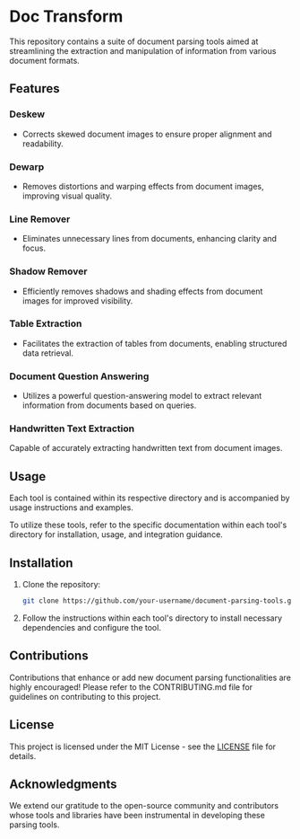 # Doc Transform

This repository contains a suite of document parsing tools aimed at streamlining the extraction and manipulation of information from various document formats.

## Features

### Deskew

- Corrects skewed document images to ensure proper alignment and readability.

### Dewarp

- Removes distortions and warping effects from document images, improving visual quality.

### Line Remover

- Eliminates unnecessary lines from documents, enhancing clarity and focus.

### Shadow Remover

- Efficiently removes shadows and shading effects from document images for improved visibility.

### Table Extraction

- Facilitates the extraction of tables from documents, enabling structured data retrieval.

### Document Question Answering

- Utilizes a powerful question-answering model to extract relevant information from documents based on queries.

### Handwritten Text Extraction

Capable of accurately extracting handwritten text from document images.

## Usage

Each tool is contained within its respective directory and is accompanied by usage instructions and examples.

To utilize these tools, refer to the specific documentation within each tool's directory for installation, usage, and integration guidance.

## Installation

1. Clone the repository:

    ```bash
    git clone https://github.com/your-username/document-parsing-tools.git
    ```

2. Follow the instructions within each tool's directory to install necessary dependencies and configure the tool.

## Contributions

Contributions that enhance or add new document parsing functionalities are highly encouraged! Please refer to the CONTRIBUTING.md file for guidelines on contributing to this project.

## License

This project is licensed under the MIT License - see the [LICENSE](LICENSE) file for details.

## Acknowledgments

We extend our gratitude to the open-source community and contributors whose tools and libraries have been instrumental in developing these parsing tools.
